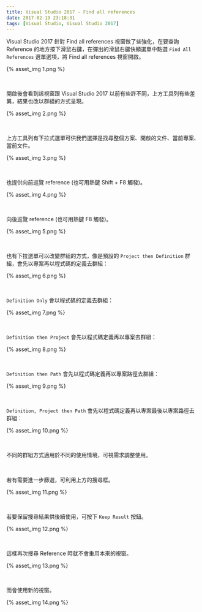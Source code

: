 ```yaml
---
title: Visual Studio 2017 - Find all references
date: 2017-02-19 23:18:31
tags: [Visual Studio, Visual Studio 2017]
---
```


Visual Studio 2017 針對 Find all references 視窗做了些強化，在要查詢 Reference 的地方按下滑鼠右鍵，在彈出的滑鼠右鍵快顯選單中點選 `Find All References` 選單選項，將 Find all references 視窗開啟。  

<!-- More -->

{% asset_img 1.png %}

<br/>


開啟後會看到該視窗跟 Visual Studio 2017 以前有些許不同，上方工具列有些差異，結果也改以群組的方式呈現。  

{% asset_img 2.png %}

<br/>


上方工具列有下拉式選單可供我們選擇是找尋整個方案、開啟的文件、當前專案、當前文件。  

{% asset_img 3.png %}

<br/>


也提供向前巡覽 reference (也可用熱鍵 Shift + F8 觸發)。  

{% asset_img 4.png %}

<br/>


向後巡覽 reference (也可用熱鍵 F8 觸發)。  

{% asset_img 5.png %}

<br/>


也有下拉選單可以改變群組的方式，像是預設的 `Project then Definition` 群組，會先以專案再以程式碼的定義去群組：    

{% asset_img 6.png %}

<br/>


`Definition Only` 會以程式碼的定義去群組：  

{% asset_img 7.png %}

<br/>


`Definition then Project` 會先以程式碼定義再以專案去群組：  

{% asset_img 8.png %}

<br/>


`Definition then Path` 會先以程式碼定義再以專案路徑去群組：  

{% asset_img 9.png %}

<br/>


`Definition, Project then Path` 會先以程式碼定義再以專案最後以專案路徑去群組：  

{% asset_img 10.png %}

<br/>


不同的群組方式適用於不同的使用情境，可視需求調整使用。  

<br/>


若有需要進一步篩選，可利用上方的搜尋框。  

{% asset_img 11.png %}

<br/>


若要保留搜尋結果供後續使用，可按下 `Keep Result` 按鈕。  

{% asset_img 12.png %}

<br/>


這樣再次搜尋 Reference 時就不會重用本來的視窗。  

{% asset_img 13.png %}

<br/>


而會使用新的視窗。  

{% asset_img 14.png %}

<br/>
